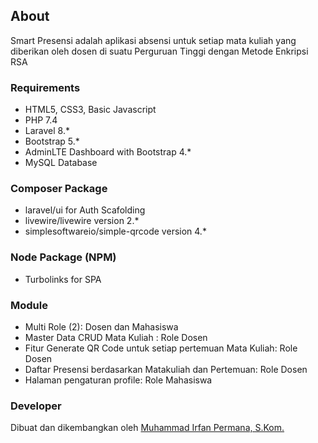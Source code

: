 ## About
Smart Presensi adalah aplikasi absensi untuk setiap mata kuliah yang diberikan oleh dosen di suatu Perguruan Tinggi dengan Metode Enkripsi RSA

### Requirements
- HTML5, CSS3, Basic Javascript
- PHP 7.4
- Laravel 8.*
- Bootstrap 5.*
- AdminLTE Dashboard with Bootstrap 4.*
- MySQL Database

### Composer Package
- laravel/ui for Auth Scafolding
- livewire/livewire version 2.*
- simplesoftwareio/simple-qrcode version 4.*

### Node Package (NPM)
- Turbolinks for SPA

### Module
- Multi Role (2): Dosen dan Mahasiswa
- Master Data CRUD Mata Kuliah : Role Dosen
- Fitur Generate QR Code untuk setiap pertemuan Mata Kuliah: Role Dosen
- Daftar Presensi berdasarkan Matakuliah dan Pertemuan: Role Dosen
- Halaman pengaturan profile: Role Mahasiswa

### Developer
Dibuat dan dikembangkan oleh [Muhammad Irfan Permana, S.Kom.](https://wa.me/+6283140617623)
